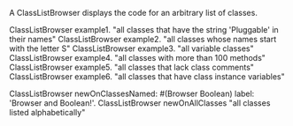 A ClassListBrowser displays the code for an arbitrary list of classes.

ClassListBrowser example1.  "all classes that have the string 'Pluggable' in their names"
ClassListBrowser example2.  "all classes whose names start with the letter S"
ClassListBrowser example3.  "all variable classes"
ClassListBrowser example4.  "all classes with more than 100 methods"
ClassListBrowser example5.  "all classes that lack class comments"
ClassListBrowser example6.  "all classes that have class instance variables"

ClassListBrowser newOnClassesNamed: #(Browser Boolean) label: 'Browser and Boolean!'.
ClassListBrowser newOnAllClasses "all classes listed alphabetically"
